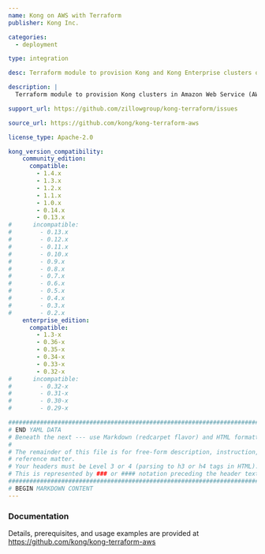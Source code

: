 ```yaml
---
name: Kong on AWS with Terraform
publisher: Kong Inc.

categories:
  - deployment

type: integration

desc: Terraform module to provision Kong and Kong Enterprise clusters on Amazon Web Services.

description: |
  Terraform module to provision Kong clusters in Amazon Web Service (AWS) using AWS best practices for architecture and security. Both Kong and Kong Enterprise are supported. Available under the Apache License 2.0 license. 

support_url: https://github.com/zillowgroup/kong-terraform/issues

source_url: https://github.com/kong/kong-terraform-aws

license_type: Apache-2.0

kong_version_compatibility:
    community_edition:
      compatible:
        - 1.4.x
        - 1.3.x
        - 1.2.x
        - 1.1.x
        - 1.0.x
        - 0.14.x
        - 0.13.x
#      incompatible:
#        - 0.13.x
#        - 0.12.x
#        - 0.11.x
#        - 0.10.x
#        - 0.9.x
#        - 0.8.x
#        - 0.7.x
#        - 0.6.x
#        - 0.5.x
#        - 0.4.x
#        - 0.3.x
#        - 0.2.x
    enterprise_edition:
      compatible:
        - 1.3-x
        - 0.36-x
        - 0.35-x
        - 0.34-x
        - 0.33-x
        - 0.32-x
#      incompatible:
#        - 0.32-x
#        - 0.31-x
#        - 0.30-x
#        - 0.29-x

###############################################################################
# END YAML DATA
# Beneath the next --- use Markdown (redcarpet flavor) and HTML formatting only.
#
# The remainder of this file is for free-form description, instruction, and
# reference matter.
# Your headers must be Level 3 or 4 (parsing to h3 or h4 tags in HTML).
# This is represented by ### or #### notation preceding the header text.
###############################################################################
# BEGIN MARKDOWN CONTENT
---
```


### Documentation

Details, prerequisites, and usage examples are provided at https://github.com/kong/kong-terraform-aws
